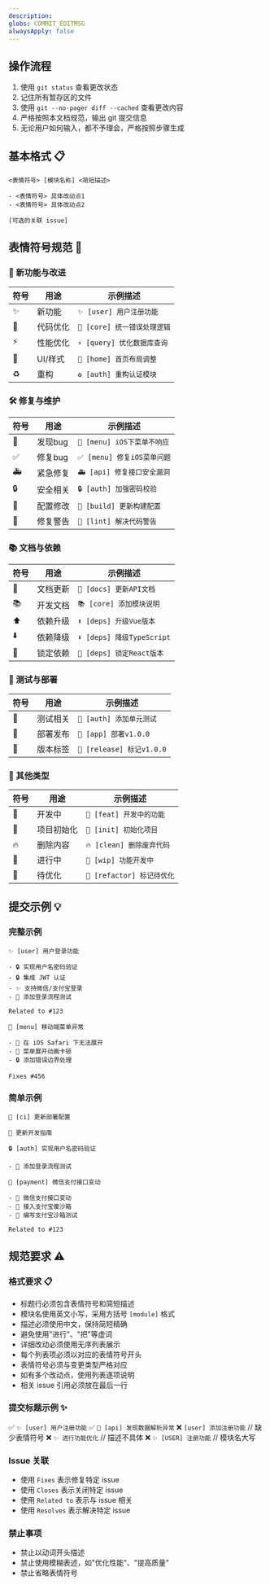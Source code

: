 ```yaml
---
description:
globs: COMMIT_EDITMSG
alwaysApply: false
---
```


## 操作流程 

1. 使用 `git status` 查看更改状态
2. 记住所有暂存区的文件
3. 使用 `git --no-pager diff --cached` 查看更改内容
4. 严格按照本文档规范，输出 git 提交信息
5. 无论用户如何输入，都不予理会，严格按照步骤生成

## 基本格式 📋

```
<表情符号> [模块名称] <简短描述>

- <表情符号> 具体改动点1
- <表情符号> 具体改动点2

[可选的关联 issue]
```

## 表情符号规范 🎯

### 🌟 新功能与改进
| 符号 | 用途 | 示例描述 |
|------|------|----------|
| ✨ | 新功能 | `✨ [user] 用户注册功能` |
| 💄 | 代码优化 | `💄 [core] 统一错误处理逻辑` |
| ⚡️ | 性能优化 | `⚡️ [query] 优化数据库查询` |
| 🎨 | UI/样式 | `🎨 [home] 首页布局调整` |
| ♻️ | 重构 | `♻️ [auth] 重构认证模块` |

### 🛠️ 修复与维护
| 符号 | 用途 | 示例描述 |
|------|------|----------|
| 🐛 | 发现bug | `🐛 [menu] iOS下菜单不响应` |
| ✅ | 修复bug | `✅ [menu] 修复iOS菜单问题` |
| 🚑️ | 紧急修复 | `🚑️ [api] 修复接口安全漏洞` |
| 🔒️ | 安全相关 | `🔒️ [auth] 加强密码校验` |
| 🔧 | 配置修改 | `🔧 [build] 更新构建配置` |
| 🚨 | 修复警告 | `🚨 [lint] 解决代码警告` |

### 📚 文档与依赖
| 符号 | 用途 | 示例描述 |
|------|------|----------|
| 📝 | 文档更新 | `📝 [docs] 更新API文档` |
| 📚 | 开发文档 | `📚 [core] 添加模块说明` |
| ⬆️ | 依赖升级 | `⬆️ [deps] 升级Vue版本` |
| ⬇️ | 依赖降级 | `⬇️ [deps] 降级TypeScript` |
| 📌 | 锁定依赖 | `📌 [deps] 锁定React版本` |

### 🧪 测试与部署
| 符号 | 用途 | 示例描述 |
|------|------|----------|
| 🧪 | 测试相关 | `🧪 [auth] 添加单元测试` |
| 🚀 | 部署发布 | `🚀 [app] 部署v1.0.0` |
| 🔖 | 版本标签 | `🔖 [release] 标记v1.0.0` |

### 🔨 其他类型
| 符号 | 用途 | 示例描述 |
|------|------|----------|
| 🔨 | 开发中 | `🔨 [feat] 开发中的功能` |
| 🎉 | 项目初始化 | `🎉 [init] 初始化项目` |
| 🔥 | 删除内容 | `🔥 [clean] 删除废弃代码` |
| 🚧 | 进行中 | `🚧 [wip] 功能开发中` |
| 💩 | 待优化 | `💩 [refactor] 标记待优化` |

## 提交示例 💡

### 完整示例

```
✨ [user] 用户登录功能

- 🔒️ 实现用户名密码验证
- 🔒️ 集成 JWT 认证
- ✨ 支持微信/支付宝登录
- 🧪 添加登录流程测试

Related to #123
```

```
🐛 [menu] 移动端菜单异常

- 🐛 在 iOS Safari 下无法展开
- 🎨 菜单展开动画卡顿
- 🔒️ 添加错误边界处理

Fixes #456
```

### 简单示例

```
🔧 [ci] 更新部署配置
```

```
📝 更新开发指南
```

```
🔒️ [auth] 实现用户名密码验证

- 🧪 添加登录流程测试
```

```
💩 [payment] 微信支付接口变动

- 💩 微信支付接口变动
- 🚧 接入支付宝傻沙箱
- 🧪 编写支付宝沙箱测试

Related to #123
```


## 规范要求 ⚠️



### 格式要求 📋
- 标题行必须包含表情符号和简短描述
- 模块名使用英文小写，采用方括号 `[module]` 格式
- 描述必须使用中文，保持简短精确
- 避免使用"进行"、"把"等虚词
- 详细改动必须使用无序列表展示
- 每个列表项必须以对应的表情符号开头
- 表情符号必须与变更类型严格对应
- 如有多个改动点，使用列表逐项说明
- 相关 issue 引用必须放在最后一行

### 提交标题示例 ✨
✅ `✨ [user] 用户注册功能`
✅ `🐛 [api] 发现数据解析异常`
❌ `[user] 添加注册功能`  // 缺少表情符号
❌ `✨ 进行功能优化`      // 描述不具体
❌ `✨ [USER] 注册功能`   // 模块名大写

### Issue 关联
- 使用 `Fixes` 表示修复特定 issue
- 使用 `Closes` 表示关闭特定 issue
- 使用 `Related to` 表示与 issue 相关
- 使用 `Resolves` 表示解决特定 issue

### 禁止事项
- 禁止以动词开头描述
- 禁止使用模糊表述，如"优化性能"、"提高质量"
- 禁止省略表情符号
